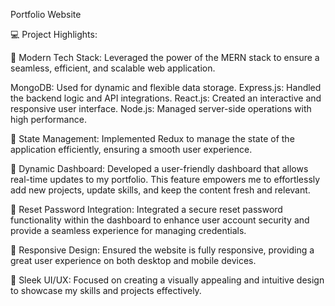Portfolio Website 

💻 Project Highlights:

🔹 Modern Tech Stack: Leveraged the power of the MERN stack to ensure a seamless, efficient, and scalable web application.

MongoDB: Used for dynamic and flexible data storage.
Express.js: Handled the backend logic and API integrations.
React.js: Created an interactive and responsive user interface.
Node.js: Managed server-side operations with high performance.

🔹 State Management: Implemented Redux to manage the state of the application efficiently, ensuring a smooth user experience.

🔹 Dynamic Dashboard: Developed a user-friendly dashboard that allows real-time updates to my portfolio. This feature empowers me to effortlessly add new projects, update skills, and keep the content fresh and relevant.

🔹 Reset Password Integration: Integrated a secure reset password functionality within the dashboard to enhance user account security and provide a seamless experience for managing credentials.

🔹 Responsive Design: Ensured the website is fully responsive, providing a great user experience on both desktop and mobile devices.

🔹 Sleek UI/UX: Focused on creating a visually appealing and intuitive design to showcase my skills and projects effectively.
